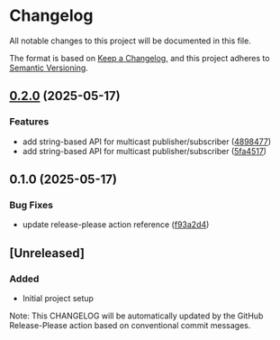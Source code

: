# Changelog

All notable changes to this project will be documented in this file.

The format is based on [Keep a Changelog](https://keepachangelog.com/en/1.0.0/),
and this project adheres to [Semantic Versioning](https://semver.org/spec/v2.0.0.html).

## [0.2.0](https://github.com/hmedkouri/multicast-rs/compare/v0.1.0...v0.2.0) (2025-05-17)


### Features

* add string-based API for multicast publisher/subscriber ([4898477](https://github.com/hmedkouri/multicast-rs/commit/4898477fe633d1bf4488de514b722f327cd0c36b))
* add string-based API for multicast publisher/subscriber ([5fa4517](https://github.com/hmedkouri/multicast-rs/commit/5fa451772a92403206bf128983e7349b6fea5dca))

## 0.1.0 (2025-05-17)


### Bug Fixes

* update release-please action reference ([f93a2d4](https://github.com/hmedkouri/multicast-rs/commit/f93a2d416b7a2956e41fcbbe747858b0b7bd173c))

## [Unreleased]

### Added
- Initial project setup

Note: This CHANGELOG will be automatically updated by the GitHub Release-Please action based on conventional commit messages.
